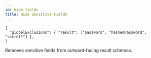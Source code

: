 ```yaml
---
id: hide-fields
title: Hide Sensitive Fields
---
```


```jsonc
{
  "globalExclusions": { "result": ["password", "hashedPassword", "secret*"] },
}
```

Removes sensitive fields from outward-facing result schemas.

